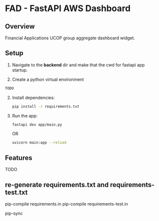 # FAD - FastAPI AWS Dashboard

## Overview

Financial Applications UCOP group aggregate dashboard widget.

## Setup

1. Navigate to the **backend** dir and make that the cwd for fastapi app startup.

3. Create a python virtual environment

  ```sh
  TODO
  ```

2. Install dependencies:

   ```sh
   pip install -r requirements.txt
   ```

3. Run the app:

   ```sh
   fastapi dev app/main.py
   ```
   OR

   ```sh
   uvicorn main:app --reload
   ```

## Features

TODO

## re-generate requirements.txt and requirements-test.txt

pip-compile requirements.in
pip-compile requirements-test.in

pip-sync
